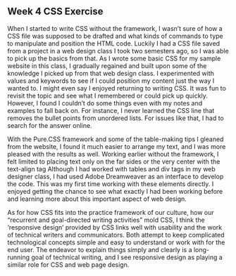 ## Week 4 CSS Exercise
When I started to write CSS without the framework, I wasn’t sure of how a CSS file was supposed to be drafted and what kinds of commands to type to manipulate and position the HTML code. Luckily I had a CSS file saved from a project in a web design class I took two semesters ago, so I was able to pick up the basics from that. As I wrote some basic CSS for my sample website in this class, I gradually regained and built upon some of the knowledge I picked up from that web design class. I experimented with values and keywords to see if I could position my content just the way I wanted to. I might even say I enjoyed returning to writing CSS. It was fun to revisit the topic and see what I remembered or could pick up quickly. However, I found I couldn’t do some things even with my notes and examples to fall back on. For instance, I never learned the CSS line that removes the bullet points from unordered lists. For issues like that, I had to search for the answer online.

With the Pure.CSS framework and some of the table-making tips I gleaned from the website, I found it much easier to arrange my text, and I was more pleased with the results as well. Working earlier without the framework, I felt limited to placing text only on the far sides or the very center with the text-align tag Although I had worked with tables and div tags in my web designer class, I had used Adobe Dreamweaver as an interface to develop the code. This was my first time working with these elements directly. I enjoyed getting the chance to see what exactly I had been working before and learning more about this important aspect of web design.

As for how CSS fits into the practice framework of our culture, how our “recurrent and goal-directed writing activities” mold CSS, I think the ‘responsive design’ provided by CSS links well with usability and the work of technical writers and communicators. Both attempt to keep complicated technological concepts simple and easy to understand or work with for the end user. The endeavor to explain things simply and clearly is a long-running goal of technical writing, and I see responsive design as playing a similar role for CSS and web page design.



